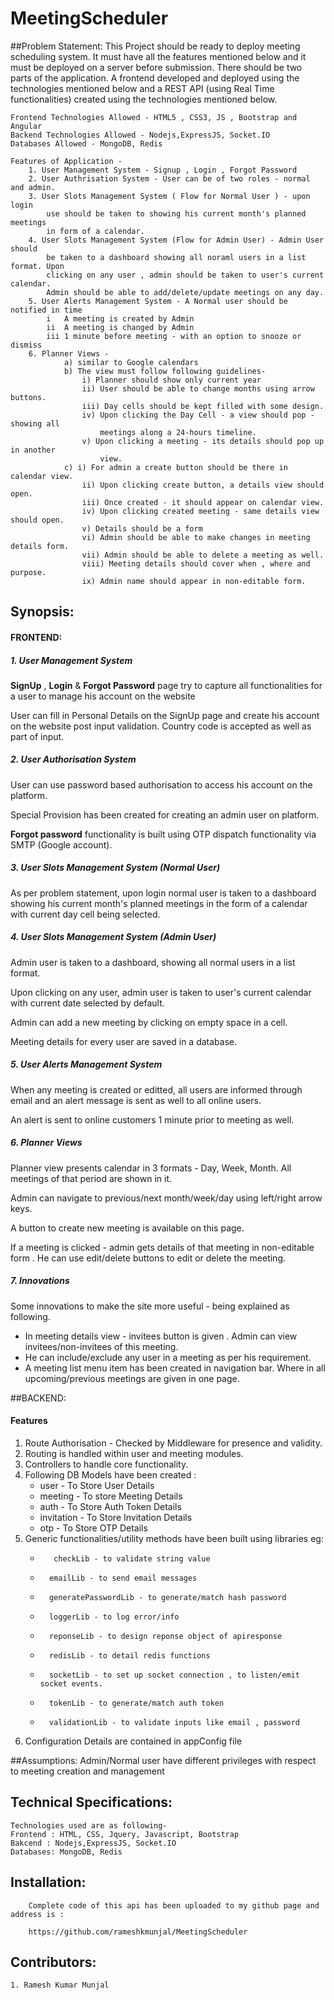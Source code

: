 # MeetingScheduler
##Problem Statement:
	This Project should be ready to deploy meeting scheduling system. It must have 
	all the features mentioned below and it must be deployed on a server before 
	submission. There should be two parts of the application. A frontend developed 
	and deployed using the technologies mentioned below and a  REST API (using Real
	Time functionalities) created using the technologies mentioned below.
	
	Frontend Technologies Allowed - HTML5 , CSS3, JS , Bootstrap and Angular
	Backend Technologies Allowed - Nodejs,ExpressJS, Socket.IO
	Databases Allowed - MongoDB, Redis
	
	Features of Application - 
		1. User Management System - Signup , Login , Forgot Password
		2. User Authrisation System - User can be of two roles - normal and admin.
		3. User Slots Management System ( Flow for Normal User ) - upon login 
			use should be taken to showing his current month's planned meetings 
			in form of a calendar.
		4. User Slots Management System (Flow for Admin User) - Admin User should 
			be taken to a dashboard showing all noraml users in a list format. Upon
			clicking on any user , admin should be taken to user's current calendar.
			Admin should be able to add/delete/update meetings on any day.
		5. User Alerts Management System - A Normal user should be notified in time 
		    i   A meeting is created by Admin
			ii  A meeting is changed by Admin
			iii 1 minute before meeting - with an option to snooze or dismiss
		6. Planner Views -
				a) similar to Google calendars
				b) The view must follow following guidelines-
					i) Planner should show only current year
					ii) User should be able to change months using arrow buttons.
					iii) Day cells should be kept filled with some design.
					iv) Upon clicking the Day Cell - a view should pop - showing all
						meetings along a 24-hours timeline.
					v) Upon clicking a meeting - its details should pop up in another 
						view.
				c) i) For admin a create button should be there in calendar view.
					ii) Upon clicking create button, a details view should open.
					iii) Once created - it should appear on calendar view.
					iv) Upon clicking created meeting - same details view should open.
					v) Details should be a form 
					vi) Admin should be able to make changes in meeting details form.
					vii) Admin should be able to delete a meeting as well.
					viii) Meeting details should cover when , where and purpose.
					ix) Admin name should appear in non-editable form.

## Synopsis:

#### FRONTEND:
##### 1. User Management System
**SignUp** , **Login**  & **Forgot Password** page try to capture all functionalities for a user to manage his account on the website

User can fill in Personal Details on the SignUp page and create his account on the website post input validation. Country code is accepted as well as part of input. 

##### 2. User Authorisation System
User can use password based authorisation to access his account on the platform.

Special Provision has been created for creating an admin user on platform. 

**Forgot password** functionality is built using OTP dispatch functionality via SMTP (Google account).

##### 3. User Slots Management System (Normal User)
As per problem statement, upon login normal user is taken to a dashboard showing his current month's planned meetings in the form of a calendar with current day cell being selected. 

##### 4. User Slots Management System (Admin User)
Admin user is taken to a dashboard, showing all normal users in a list format.

Upon clicking on any user, admin user is taken to user's current calendar with current date selected by default. 

Admin can add a new meeting by clicking on empty space in a cell. 

Meeting details for every user are saved in a database. 

##### 5. User Alerts Management System 
When any meeting is created or editted, all users are informed through email and an alert message is sent as well to all online users.

An alert is sent to online customers 1 minute prior to meeting as well.

##### 6. Planner Views
Planner view presents calendar in 3 formats - Day, Week, Month. All meetings of that period are shown in it.

Admin can navigate to previous/next month/week/day using left/right arrow keys.

A button to create new meeting is available on this page.

If a meeting is clicked - admin gets details of that meeting in non-editable form . He can use edit/delete buttons to edit or delete the meeting.

##### 7. Innovations
Some innovations to make the site more useful - being explained as following.

   - In meeting details view - invitees button is given . Admin can view invitees/non-invitees of this meeting.
   - He can include/exclude any user in a meeting as per his requirement.
   - A meeting list menu item has been created in navigation bar. Where in all upcoming/previous meetings are given in one page.

##BACKEND:
#### Features
1. Route Authorisation - Checked by Middleware for presence and validity.
2. Routing is handled within user and meeting modules.
3. Controllers to handle core functionality. 
4. Following DB Models have been created : 
	- 	user - To Store User Details
	- 	meeting - To store Meeting Details
	-	auth - To Store Auth Token Details
	-	invitation - To Store Invitation Details
	-	otp - To Store OTP Details
5. Generic functionalities/utility methods have been built using libraries eg:
	-		 checkLib - to validate string value
	- 		emailLib - to send email messages
	- 		generatePasswordLib - to generate/match hash password 
	- 		loggerLib - to log error/info
	- 		reponseLib - to design reponse object of apiresponse
	- 		redisLib - to detail redis functions
	- 		socketLib - to set up socket connection , to listen/emit socket events.
	- 		tokenLib - to generate/match auth token
	- 		validationLib - to validate inputs like email , password
6. Configuration Details are contained in appConfig file


##Assumptions:
	Admin/Normal user have different privileges with respect to meeting creation and management
	
## Technical Specifications:
	Technologies used are as following-
	Frontend : HTML, CSS, Jquery, Javascript, Bootstrap
	Bakcend : Nodejs,ExpressJS, Socket.IO 
	Databases: MongoDB, Redis

## Installation:

    	Complete code of this api has been uploaded to my github page and address is :
 
		https://github.com/rameshkmunjal/MeetingScheduler

	
## Contributors:

    1. Ramesh Kumar Munjal
